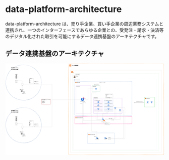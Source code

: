 # data-platform-architecture
data-platform-architecture は、売り手企業、買い手企業の周辺業務システムと連携され、一つのインターフェースであらゆる企業との、受発注・請求・決済等のデジタル化された取引を可能にするデータ連携基盤のアーキテクチャです。

## データ連携基盤のアーキテクチャ

![アーキテクチャ](documents/architecture_v1.6.jpg)   

